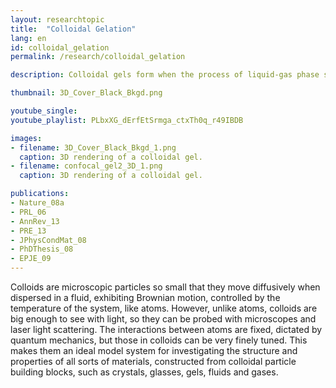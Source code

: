 ```yaml
---
layout: researchtopic
title:  "Colloidal Gelation"
lang: en
id: colloidal_gelation
permalink: /research/colloidal_gelation

description: Colloidal gels form when the process of liquid-gas phase separation undergoes kinetic arrest. 

thumbnail: 3D_Cover_Black_Bkgd.png

youtube_single: 
youtube_playlist: PLbxXG_dErfEtSrmga_ctxTh0q_r49IBDB

images:
- filename: 3D_Cover_Black_Bkgd_1.png
  caption: 3D rendering of a colloidal gel.
- filename: confocal_gel2_3D_1.png
  caption: 3D rendering of a colloidal gel.

publications:
- Nature_08a
- PRL_06
- AnnRev_13
- PRE_13
- JPhysCondMat_08
- PhDThesis_08
- EPJE_09
---
```

Colloids are microscopic particles so small that they move diffusively when dispersed in a fluid, exhibiting Brownian motion, controlled by the temperature of the system, like atoms. However, unlike atoms, colloids are big enough to see with light, so they can be probed with microscopes and laser light scattering. The interactions between atoms are fixed, dictated by quantum mechanics, but those in colloids can be very finely tuned. This makes them an ideal model system for investigating the structure and properties of all sorts of materials, constructed from colloidal particle building blocks, such as crystals, glasses, gels, fluids and gases.

